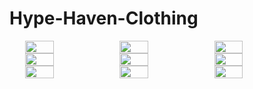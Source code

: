 ﻿# Hype-Haven-Clothing
<div style="display: flex; flex-wrap: wrap; justify-content: center;">
  <img src="/image1.png" width="30%">
  <img src="/image2.png" width="30%">
  <img src="/image3.png" width="30%">
  <img src="/image4.png" width="30%">
  <img src="/image5.png" width="30%">
  <img src="/image6.png" width="30%">
  <img src="/image7.png" width="30%">
  <img src="/image8.png" width="30%">
  <img src="/image9.png" width="30%">
</div>
